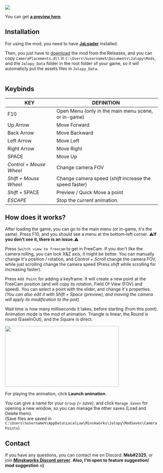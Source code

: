 [![](https://img.shields.io/github/downloads/Jalopy-Mods/CameraPlacements/total)](#)

You can get <b>[a preview here](https://youtu.be/W_W_j77gFvI)</b>.
<br>
## Installation

For using the mod, you need to have <b>[JaLoader](https://github.com/theLeaxx/JaLoader)</b> installed.

Then, you just have to [download](https://github.com/MeblIkea/CameraPlacements/releases) the mod from the Releases, and you can copy `CameraPlacements.dll` in `C:\Users\%username%\Documents\Jalopy\Mods`, and the `Jalopy_Data` folder in the root folder of your game, so it will automaticly put the assets files in `Jalopy_Data`.<br><br>

## Keybinds

| **KEY**                        | **DEFINITION**                                          |
| ------------------------------ | ------------------------------------------------------- |
| F10                            | Open Menu (only in the main menu scene, or in-game)     |
| Up Arrow                       | Move Forward                                            |
| Back Arrow                     | Move Backward                                           |
| Left Arrow                     | Move Left                                               |
| Right Arrow                    | Move Right                                              |
| SPACE                          | Move Up                                                 |
| *Control + Mouse Wheel*        | Change camera FOV                                       |
| *Shift + Mouse Wheel*          | Change camera speed (*shift* increase the speed faster) |
| *Shift* + SPACE                | Preview / Quick Move a point                            |
| *ESCAPE*                       | Stop the current animation.                             |



## How does it works?

After loading the game, you can go to the main menu (or in-game, it's the same).
Press F10, and you should see a menu at the bottom-left corner. ⚠️<b>If you don't see it, there is an issue.</b>⚠️

Press `Switch view to freecam` to get in FreeCam. If you don't like the camera rolling, you can lock X&Z axis, it might be better.
You can manually change it's position / rotation, and *Control + Scroll* change the camera FOV, while just scrolling change the camera speed (Press *shift* while scrolling for increasing faster).

Press `Add Point` for adding a keyframe. It will create a new point at the FreeCam position (and will copy its rotation, Field Of View (FOV) and speed).
You can select a point with the slider, and change it's properties.
*(You can also edit it with Shift + Space (preview), and moving the camera will apply its modification to the poit)*

Wait time is how many milliseconds it takes, before starting (from this point).
Animation mode is the mod of animation. Triangle is linear, the Round is round (EaseInOut), and the Square is direct.

<img height="200" src="https://cdn.discordapp.com/attachments/897896186487390218/1100802109861023815/i0.jpg" width="375"/>

For playing the animation, click **Launch animation**.

You can give a name for your `Group` *(= save)*, and click `Manage Saves` for opening a new window, so you can manage the other saves (Load and Delete them).
<br>(Save files are saved in `C:\Users\%username%\AppData\LocalLow\Minskworks\Jalopy\ModSaves\CameraPoints`)

## Contact

If you have any questions, you can contact me on Discord: <b>Meb#2325</b>, or join <b>[Minskworks Discord server](https://discord.gg/TqCwKdR)</b>.
<b>Also, I'm open to feature suggestion/ mod suggestion =)</b>

